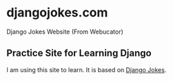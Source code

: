 # djangojokes.com

Django Jokes Website (From Webucator)

## Practice Site for Learning Django

I am using this site to learn. It is based on
[Django Jokes](https://www.djangojokes.com).
